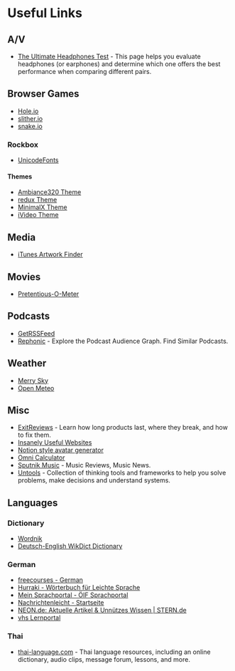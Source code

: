 # Useful Links

## A/V

- [The Ultimate Headphones Test](https://www.audiocheck.net/soundtests_headphones.php) - This page helps you evaluate headphones (or earphones) and determine which one offers the best performance when comparing different pairs.

## Browser Games

- [Hole.io](https://hole-io.com/)
- [slither.io](http://slither.io/)
- [snake.io](https://snake.io/)



### Rockbox

- [UnicodeFonts](https://www.rockbox.org/wiki/UnicodeFonts)

#### Themes

- [Ambiance320 Theme](http://themes.rockbox.org/index.php?themeid=2313&target=ipod6g)
- [redux Theme](http://themes.rockbox.org/index.php?themeid=2162&target=ipod6g)
- [MinimalX Theme](http://themes.rockbox.org/index.php?themeid=1962&target=ipod6g)
- [iVideo Theme](http://themes.rockbox.org/index.php?themeid=1309&target=ipod6g)

## Media

- [iTunes Artwork Finder](https://bendodson.com/projects/itunes-artwork-finder/)

## Movies

- [Pretentious-O-Meter](http://pretentious-o-meter.co.uk/)

## Podcasts

- [GetRSSFeed](https://getrssfeed.com)
- [Rephonic](https://rephonic.com/graph) - Explore the Podcast Audience Graph. Find Similar Podcasts.


## Weather

- [Merry Sky](https://merrysky.net)
- [Open Meteo](https://open-meteo.com/)

## Misc

- [ExitReviews](https://www.exitreviews.com/) - Learn how long products last, where they break, and how to fix them.
- [Insanely Useful Websites](https://www.insanelyusefulwebsites.com/)
- [Notion style avatar generator](http://cvbox.org/)
- [Omni Calculator](https://www.omnicalculator.com)
- [Sputnik Music](https://www.sputnikmusic.com/) - Music Reviews, Music News.
- [Untools](https://untools.co/) - Collection of thinking tools and frameworks to help you solve problems, make decisions and understand systems.

## Languages

### Dictionary

- [Wordnik](https://www.wordnik.com/)
- [Deutsch-English WikDict Dictionary](https://www.wikdict.com/de-en/)

### German

- [freecourses - German](https://old.reddit.com/r/German/wiki/freecourses)
- [Hurraki - Wörterbuch für Leichte Sprache](https://hurraki.de/wiki/Hauptseite)
- [Mein Sprachportal - ÖIF Sprachportal](http://sprachportal.integrationsfonds.at/)
- [Nachrichtenleicht - Startseite](https://www.nachrichtenleicht.de/)
- [NEON.de: Aktuelle Artikel & Unnützes Wissen | STERN.de](https://www.stern.de/neon/)
- [vhs Lernportal](https://www.vhs-lernportal.de/wws/9.php#/wws/home.php)

### Thai

- [thai-language.com](http://thai-language.com/) - Thai language resources, including an online dictionary, audio clips, message forum, lessons, and more.
